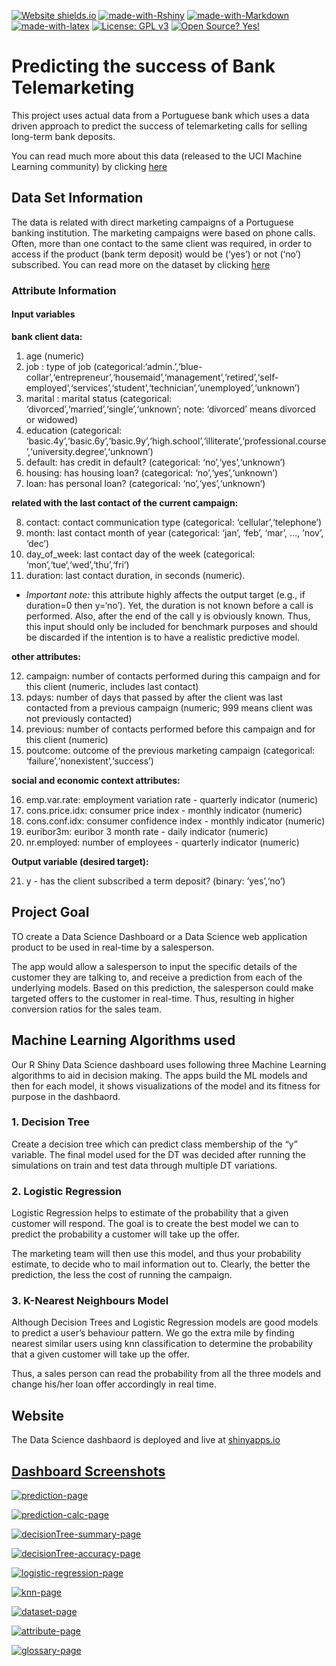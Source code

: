 
<!-- README.md is generated from README.Rmd. Please edit that file -->

<!-- badges: start -->

[![Website
shields.io](https://img.shields.io/website-up-down-green-red/http/shields.io.svg)](https://mayankagrawalbond.shinyapps.io/bank-loan-predictor/)
[![made-with-Rshiny](https://img.shields.io/badge/Made%20with-RShiny-blue?style=plastic&logo=r)](https://shiny.rstudio.com/)
[![made-with-Markdown](https://img.shields.io/badge/Made%20with-Markdown-1f425f.svg)](http://commonmark.org)
[![made-with-latex](https://img.shields.io/badge/Made%20with-LaTeX-1f425f.svg)](https://www.latex-project.org/)
[![License: GPL
v3](https://img.shields.io/badge/License-GPLv3-blue.svg)](https://www.gnu.org/licenses/gpl-3.0)
[![Open Source?
Yes\!](https://badgen.net/badge/Open%20Source%20%3F/Yes%21/blue?icon=github)]()

<!-- badges: end -->

# Predicting the success of Bank Telemarketing

This project uses actual data from a Portuguese bank which uses a data
driven approach to predict the success of telemarketing calls for
selling long-term bank deposits.

You can read much more about this data (released to the UCI Machine
Learning community) by clicking
[here](https://archive.ics.uci.edu/ml/datasets/Bank+Marketing#)

## Data Set Information

The data is related with direct marketing campaigns of a Portuguese
banking institution. The marketing campaigns were based on phone calls.
Often, more than one contact to the same client was required, in order
to access if the product (bank term deposit) would be (‘yes’) or not
(‘no’) subscribed. You can read more on the dataset by clicking
[here](https://archive.ics.uci.edu/ml/datasets/Bank+Marketing#)

### Attribute Information

#### Input variables

**bank client data:**

1.  age (numeric)
2.  job : type of job
    (categorical:‘admin.’,‘blue-collar’,‘entrepreneur’,‘housemaid’,‘management’,‘retired’,‘self-employed’,‘services’,‘student’,‘technician’,‘unemployed’,‘unknown’)
3.  marital : marital status (categorical:
    ‘divorced’,‘married’,‘single’,‘unknown’; note:
    ‘divorced’ means divorced or widowed)
4.  education (categorical:
    ‘basic.4y’,‘basic.6y’,‘basic.9y’,‘high.school’,‘illiterate’,‘professional.course’,‘university.degree’,‘unknown’)
5.  default: has credit in default? (categorical: ‘no’,‘yes’,‘unknown’)
6.  housing: has housing loan? (categorical: ‘no’,‘yes’,‘unknown’)
7.  loan: has personal loan? (categorical: ‘no’,‘yes’,‘unknown’)

**related with the last contact of the current campaign:**

8.  contact: contact communication type (categorical:
    ‘cellular’,‘telephone’)
9.  month: last contact month of year (categorical: ‘jan’, ‘feb’, ‘mar’,
    …, ‘nov’, ‘dec’)
10. day\_of\_week: last contact day of the week (categorical:
    ‘mon’,‘tue’,‘wed’,‘thu’,‘fri’)
11. duration: last contact duration, in seconds (numeric).

<!-- end list -->

  - *Important note:* this attribute highly affects the output target
    (e.g., if duration=0 then y=‘no’). Yet, the duration is not known
    before a call is performed. Also, after the end of the call y is
    obviously known. Thus, this input should only be included for
    benchmark purposes and should be discarded if the intention is to
    have a realistic predictive model.

**other attributes:**

12. campaign: number of contacts performed during this campaign and for
    this client (numeric, includes last contact)
13. pdays: number of days that passed by after the client was last
    contacted from a previous campaign (numeric; 999 means client was
    not previously contacted)
14. previous: number of contacts performed before this campaign and for
    this client (numeric)
15. poutcome: outcome of the previous marketing campaign (categorical:
    ‘failure’,‘nonexistent’,‘success’)

**social and economic context attributes:**

16. emp.var.rate: employment variation rate - quarterly indicator
    (numeric)
17. cons.price.idx: consumer price index - monthly indicator (numeric)
18. cons.conf.idx: consumer confidence index - monthly indicator
    (numeric)
19. euribor3m: euribor 3 month rate - daily indicator (numeric)
20. nr.employed: number of employees - quarterly indicator (numeric)

**Output variable (desired target):**

21. y - has the client subscribed a term deposit? (binary: ‘yes’,‘no’)

## Project Goal

TO create a Data Science Dashboard or a Data Science web application
product to be used in real-time by a salesperson.

The app would allow a salesperson to input the specific details of the
customer they are talking to, and receive a prediction from each of the
underlying models. Based on this prediction, the salesperson could make
targeted offers to the customer in real-time. Thus, resulting in higher
conversion ratios for the sales team.

## Machine Learning Algorithms used

Our R Shiny Data Science dashboard uses following three Machine Learning
algorithms to aid in decision making. The apps build the ML models and
then for each model, it shows visualizations of the model and its
fitness for purpose in the dashbaord.

### 1\. Decision Tree

Create a decision tree which can predict class membership of the “y”
variable. The final model used for the DT was decided after running the
simulations on train and test data through multiple DT variations.

### 2\. Logistic Regression

Logistic Regression helps to estimate of the probability that a given
customer will respond. The goal is to create the best model we can to
predict the probability a customer will take up the offer.

The marketing team will then use this model, and thus your probability
estimate, to decide who to mail information out to. Clearly, the better
the prediction, the less the cost of running the campaign.

### 3\. K-Nearest Neighbours Model

Although Decision Trees and Logistic Regression models are good models
to predict a user’s behaviour pattern. We go the extra mile by finding
nearest similar users using knn classification to determine the
probability that a given customer will take up the offer.

Thus, a sales person can read the probability from all the three models
and change his/her loan offer accordingly in real time.

## Website

The Data Science dashbaord is deployed and live at
[shinyapps.io](https://mayankagrawalbond.shinyapps.io/bank-loan-predictor/)

## [Dashboard Screenshots](https://mayankagrawalbond.shinyapps.io/bank-loan-predictor/)

[![prediction-page](images/prediction.png)](https://mayankagrawalbond.shinyapps.io/bank-loan-predictor/)

[![prediction-calc-page](images/prediction_calc.png)](https://mayankagrawalbond.shinyapps.io/bank-loan-predictor/)

[![decisionTree-summary-page](images/dtSummary.png)](https://mayankagrawalbond.shinyapps.io/bank-loan-predictor/)

[![decisionTree-accuracy-page](images/dtAM.png)](https://mayankagrawalbond.shinyapps.io/bank-loan-predictor/)

[![logistic-regression-page](images/lr.png)](https://mayankagrawalbond.shinyapps.io/bank-loan-predictor/)

[![knn-page](images/knn.png)](https://mayankagrawalbond.shinyapps.io/bank-loan-predictor/)

[![dataset-page](images/dataset.png)](https://mayankagrawalbond.shinyapps.io/bank-loan-predictor/)

[![attribute-page](images/attr.png)](https://mayankagrawalbond.shinyapps.io/bank-loan-predictor/)

[![glossary-page](images/glossary.png)](https://mayankagrawalbond.shinyapps.io/bank-loan-predictor/)
